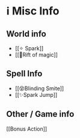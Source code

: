 # ℹ Misc Info
## World info
 - [[✧ Spark]]
 - [[🎉Rift of magic]]

## Spell Info
+ [[😵Blinding Smite]]
+ [[✨Spark Jump]]

## Other / Game info
[[Bonus Action]]
